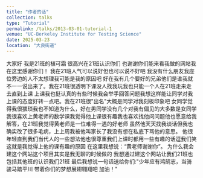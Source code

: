 ```yaml
---
title: "作者的话"
collection: talks
type: "Tutorial"
permalink: /talks/2013-03-01-tutorial-1
venue: "UC-Berkeley Institute for Testing Science"
date: 2025-03-23
location: "大良街道"
---
```


大家好
我是21班的植可霜 很高兴在21班认识你们 也谢谢你们能来看我做的网站我在这里感谢你们！
我在21班人气可以说好但也可以说不好吧 我没有什么朋友我座位旁边的人不太想理我可能是我的原因吧
好在我有几个要好的兄弟他们是谁我就不一一说出来了。我在21班很透明下课没人找我玩我也只能一个人在21班走来走去直到上课
上课我也挺认真的有些时候我会举手回答问题我想这样能让同学对我上课的态度好转一点吧。我在21班很"出名"大概是同学对我刻板印象吧
女同学觉得我很猥琐我也不知道为什么，好在男同学没有几个对我有偏见的大多数是女同学
我很喜欢上黄老师的数学课我觉得他上课很有趣我也喜欢找他问问题他也愿意给我解答，在21班我觉得黄老师是一位难得一遇的好老师
虽然他天天找我谈话但我也确实改了很多毛病，上上周我被他叫家长了我没有想在私底下骂他的意思。
他很年轻直到我们当代人的一些想法他也很尊重我们上课时都用一些有趣的话逗我们笑这就是我觉得上他的课有趣的原因
在这里我想说：“黄老师谢谢你”。
为什么我会建这个网站这个项目其实是我无聊的时候做的
我想通过建这个网站让我们21班也包括其他班的认识我们21班
最后我想说一句话送给你们:"少年应有鸿鹄志，当骑骏马踏平川 带着你们的梦想展翅翱翔吧 加油！"
